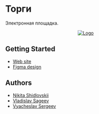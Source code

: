 # Торги
Электронная площадка.
<div align="center">
 <p>
 <a href="https://onboarding.kaboom.pro">
 <img src="https://avatars.githubusercontent.com/u/130348646?s=400&u=d2b76f93fac5bf2d3a10477293770d1b2cf71f7e&v=4" alt="Logo">
 </a>
 </p>
</div>
 
## Getting Started
 
- [Web site](https://onboarding.kaboom.pro)
- [Figma design](https://www.figma.com/file/IZQFFKoPheyYYMonsnQXNU/%D0%A2%D0%BE%D1%80%D0%B3%D0%BE%D0%B2%D0%B0%D1%8F-%D0%BF%D0%BB%D0%BE%D1%89%D0%B0%D0%B4%D0%BA%D0%B0)
 
## Authors
 
- [Nikita Shidlovskii](https://github.com/1thenikita)
- [Vladislav Sageev](https://github.com/Vsageev)
- [Vyacheslav Sergeev](https://vk.com/idslavaid)
